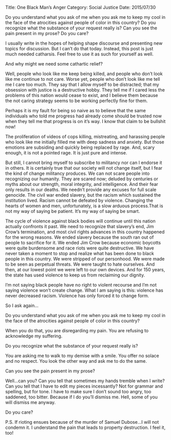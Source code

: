 Title: One Black Man’s Anger
Category: Social Justice
Date: 2015/07/30

Do you understand what you ask of me when you ask me to keep my cool in the face of the atrocities against people of color in this country? Do you recognize what the substance of your request really is? Can you see the pain present in my prose? Do you care?

I usually write in the hopes of helping shape discourse and presenting new topics for discussion. But I can’t do that today. Instead, this post is just much needed catharsis. Feel free to use it as such for yourself as well.

And why might we need some cathartic relief?

Well, people who look like me keep being killed, and people who don’t look like me continue to not care. Worse yet, people who don’t look like me tell me I care too much. They say that I allow myself to be distracted; that my obsession with justice is a destructive hobby. They tell me if I cared less the problems of this nation would cease to exist, and I believe them because the not caring strategy seems to be working perfectly fine for them.

Perhaps it is my fault for being so naive as to believe that the same individuals who told me progress had already come should be trusted now when they tell me that progress is on it’s way. I know that claim to be bullshit now! 

The proliferation of videos of cops killing, mistreating, and harassing people who look like me initially filled me with deep sadness and anxiety. But those emotions are subsiding and quickly being replaced by rage. And, scary enough, it is not a pointed rage. It is just pure and intense.

But still, I cannot bring myself to subscribe to militancy nor can I endorse it in others. It is certainly true that our society will not change itself, but I fear the kind of change militancy produces. We can not scare people into recognizing our humanity. They are scared now; deluded by centuries or myths about our strength, moral integrity, and intelligence. And their fear only results in our deaths. We needn’t provide any excuses for full scale genocide. The civil war ended slavery, but the racism which sustained the institution lived. Racism cannot be defeated by violence. Changing the hearts of women and men, unfortunately, is a slow arduous process.That is not my way of saying be patient. It’s my way of saying be smart.

The cycle of violence against black bodies will continue until this nation actually confronts it past. We need to recognize that slavery’s end, Jim Crow’s termination, and most civil rights advances in this country happened for the wrong reasons. We ended slavery because the south ran out of people to sacrifice for it. We ended Jim Crow because economic boycotts were quite burdensome and race riots were quite destructive. We have never taken a moment to stop and realize what has been done to black people in this country. We were stripped of our personhood. We were made to be seen as perpetual threats. We were taught to hate ourselves. And then, at our lowest point we were left to our own devices. And for 150 years, the state has used violence to keep us from reclaiming our dignity. 

I’m not saying black people have no right to violent recourse and I’m not saying violence won’t create change. What I am saying is this: violence has never decreased racism. Violence has only forced it to change form.

So I ask again…

Do you understand what you ask of me when you ask me to keep my cool in the face of the atrocities against people of color in this country?

When you do that, you are disregarding my pain. You are refusing to acknowledge my suffering.

Do you recognize what the substance of your request really is?

You are asking me to walk to my demise with a smile. You offer no solace and no respect. You look the other way and ask me to do the same.

Can you see the pain present in my prose? 

Well...can you? Can you tell that sometimes my hands tremble when I write? Can you tell that I have to edit my pieces incessantly? Not for grammar and spelling, but for tone. I have to make sure I don’t sound too angry, too saddened, too bitter. Because if I do you’ll dismiss me. Hell, some of you will dismiss me anyway.

Do you care?

P.S. If rioting ensues because of the murder of Samuel Dubose...I will not condemn it. I understand the pain that leads to property destruction. I feel it, too!
